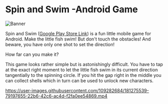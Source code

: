 # Spin and Swim -Android Game
![Banner](https://user-images.githubusercontent.com/109282684/181275403-2c48955c-f37d-4285-bb38-dd12322af691.jpg)

Spin and Swim ([Google Play Store Link](https://play.google.com/store/apps/details?id=de.die_bartmanns.spinnandfly)) is a fun little mobile game for Android. Make the little fish swim! But don't touch the obstacles! And beware, you have only one shot to set the direction!

How far can you make it?

This game looks rather simple but is astonishingly difficult. You have to tap at the exact right moment to let the little fish swim in its current direction tangentially to the spinning circle. If you hit the gap right in the middle you can collect shells which in turn can be used to unlock new characters.

https://user-images.githubusercontent.com/109282684/181275539-79197655-22b6-42c6-ac4d-f2fa0ee54869.mp4


